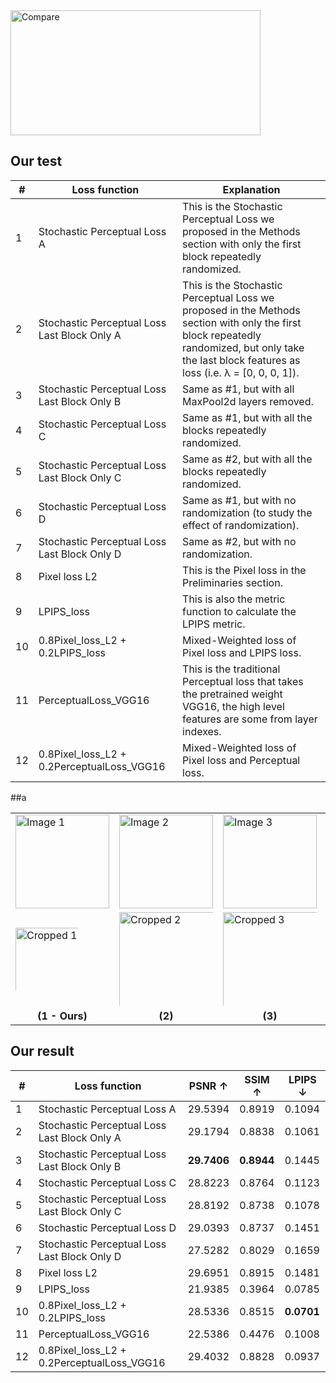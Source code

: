  <img src="https://github.com/user-attachments/assets/1db0f2c4-37bb-4d38-ae97-2cb0be880b39" alt="Compare" width="400" height="200">
 
## Our test
| #  | Loss function                                      | Explanation                                                                                                                                                      |
|----|---------------------------------------------------|------------------------------------------------------------------------------------------------------------------------------------------------------------------|
| 1  | Stochastic Perceptual Loss A                     | This is the Stochastic Perceptual Loss we proposed in the Methods section with only the first block repeatedly randomized.                                        |
| 2  | Stochastic Perceptual Loss Last Block Only A      | This is the Stochastic Perceptual Loss we proposed in the Methods section with only the first block repeatedly randomized, but only take the last block features as loss (i.e. λ = [0, 0, 0, 1]). |
| 3  | Stochastic Perceptual Loss Last Block Only B      | Same as #1, but with all MaxPool2d layers removed.                                                                                                              |
| 4  | Stochastic Perceptual Loss C                     | Same as #1, but with all the blocks repeatedly randomized.                                                                                                      |
| 5  | Stochastic Perceptual Loss Last Block Only C      | Same as #2, but with all the blocks repeatedly randomized.                                                                                                      |
| 6  | Stochastic Perceptual Loss D                     | Same as #1, but with no randomization (to study the effect of randomization).                                                                                   |
| 7  | Stochastic Perceptual Loss Last Block Only D      | Same as #2, but with no randomization.                                                                                                                           |
| 8  | Pixel loss L2                                    | This is the Pixel loss in the Preliminaries section.                                                                                                            |
| 9  | LPIPS_loss                                       | This is also the metric function to calculate the LPIPS metric.                                                                                                 |
| 10 | 0.8Pixel_loss_L2 + 0.2LPIPS_loss                 | Mixed-Weighted loss of Pixel loss and LPIPS loss.                                                                                                               |
| 11 | PerceptualLoss_VGG16                             | This is the traditional Perceptual loss that takes the pretrained weight VGG16, the high level features are some from layer indexes.                  |
| 12 | 0.8Pixel_loss_L2 + 0.2PerceptualLoss_VGG16       | Mixed-Weighted loss of Pixel loss and Perceptual loss.                                                                              |
##a


<table>
  <tr>
    <!-- First Row: Original Images -->
    <td>
      <img src="https://github.com/user-attachments/assets/2f19b5b1-8481-43fe-87f8-87e8aac5b12b" alt="Image 1" width="150">
    </td>
    <td>
      <img src="https://github.com/user-attachments/assets/dd635e1d-9248-4e9d-aa5a-69ba940d1cdc" alt="Image 2" width="150">
    </td>
    <td>
      <img src="https://github.com/user-attachments/assets/39905bd5-79ca-486d-a730-bf3631e78cc4" alt="Image 3" width="150">
    </td>
    <td>
      <img src="https://github.com/user-attachments/assets/959e8fb6-160a-4268-976a-fdd50d16f297" alt="Image 4" width="150">
    </td>
  </tr>
  <tr>
    <!-- Second Row: Cropped Images -->
    <td>
      <div style="width: 100px; height: 100px; overflow: hidden; position: relative;">
        <img src="https://github.com/user-attachments/assets/2f19b5b1-8481-43fe-87f8-87e8aac5b12b" alt="Cropped 1" style="width: 500px; height: 500px; object-position: center;">
      </div>
    </td>
    <td>
      <div style="width: 150px; height: 150px; overflow: hidden; position: relative;">
        <img src="https://github.com/user-attachments/assets/dd635e1d-9248-4e9d-aa5a-69ba940d1cdc" alt="Cropped 2" style="width: 200px; height: 200px; object-fit: cover; object-position: center;">
      </div>
    </td>
    <td>
      <div style="width: 150px; height: 150px; overflow: hidden; position: relative;">
        <img src="https://github.com/user-attachments/assets/39905bd5-79ca-486d-a730-bf3631e78cc4" alt="Cropped 3" style="width: 200px; height: 200px; object-fit: cover; object-position: center;">
      </div>
    </td>
    <td>
      <div style="width: 150px; height: 150px; overflow: hidden; position: relative;">
        <img src="https://github.com/user-attachments/assets/959e8fb6-160a-4268-976a-fdd50d16f297" alt="Cropped 4" style="width: 200px; height: 200px; object-fit: cover; object-position: center;">
      </div>
    </td>
  </tr>
  <tr>
    <!-- Captions -->
    <td style="text-align: center;"><b>(1 - Ours)</b></td>
    <td style="text-align: center;"><b>(2)</b></td>
    <td style="text-align: center;"><b>(3)</b></td>
    <td style="text-align: center;"><b>(4)</b></td>
  </tr>
</table>


## Our result
| #  | Loss function                                      | PSNR ↑  | SSIM ↑  | LPIPS ↓  |
|----|---------------------------------------------------|---------|---------|----------|
| 1  | Stochastic Perceptual Loss A                     | 29.5394 | 0.8919  | 0.1094   |
| 2  | Stochastic Perceptual Loss Last Block Only A      | 29.1794 | 0.8838  | 0.1061   |
| 3  | Stochastic Perceptual Loss Last Block Only B      | **29.7406** | **0.8944** | 0.1445   |
| 4  | Stochastic Perceptual Loss C                     | 28.8223 | 0.8764  | 0.1123   |
| 5  | Stochastic Perceptual Loss Last Block Only C      | 28.8192 | 0.8738  | 0.1078   |
| 6  | Stochastic Perceptual Loss D                     | 29.0393 | 0.8737  | 0.1451   |
| 7  | Stochastic Perceptual Loss Last Block Only D      | 27.5282 | 0.8029  | 0.1659   |
| 8  | Pixel loss L2                                    | 29.6951 | 0.8915  | 0.1481   |
| 9  | LPIPS_loss                                       | 21.9385 | 0.3964  | 0.0785   |
| 10 | 0.8Pixel_loss_L2 + 0.2LPIPS_loss                 | 28.5336 | 0.8515  | **0.0701**|
| 11 | PerceptualLoss_VGG16                             | 22.5386 | 0.4476  | 0.1008   |
| 12 | 0.8Pixel_loss_L2 + 0.2PerceptualLoss_VGG16       | 29.4032 | 0.8828  | 0.0937   |

